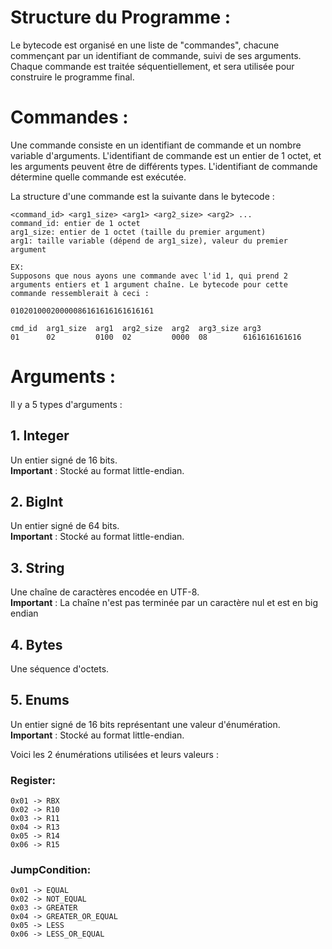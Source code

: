 # Structure du Programme :
Le bytecode est organisé en une liste de "commandes", chacune commençant par un identifiant de commande, suivi de ses arguments. Chaque commande est traitée séquentiellement, et sera utilisée pour construire le programme final.

# Commandes :

Une commande consiste en un identifiant de commande et un nombre variable d'arguments. L'identifiant de commande est un entier de 1 octet, et les arguments peuvent être de différents types. L'identifiant de commande détermine quelle commande est exécutée.

La structure d'une commande est la suivante dans le bytecode :
```
<command_id> <arg1_size> <arg1> <arg2_size> <arg2> ...
command_id: entier de 1 octet
arg1_size: entier de 1 octet (taille du premier argument)
arg1: taille variable (dépend de arg1_size), valeur du premier argument

EX:
Supposons que nous ayons une commande avec l'id 1, qui prend 2 arguments entiers et 1 argument chaîne. Le bytecode pour cette commande ressemblerait à ceci :

01020100020000086161616161616161

cmd_id  arg1_size  arg1  arg2_size  arg2  arg3_size arg3
01      02         0100  02         0000  08        6161616161616
```

# Arguments :

Il y a 5 types d'arguments :

## 1. Integer

Un entier signé de 16 bits. <br>
**Important** : Stocké au format little-endian.

## 2. BigInt

Un entier signé de 64 bits. <br>
**Important** : Stocké au format little-endian.

## 3. String

Une chaîne de caractères encodée en UTF-8. <br>
**Important** : La chaîne n'est pas terminée par un caractère nul et est en big endian

## 4. Bytes

Une séquence d'octets.

## 5. Enums

Un entier signé de 16 bits représentant une valeur d'énumération. <br>
**Important** : Stocké au format little-endian.

Voici les 2 énumérations utilisées et leurs valeurs :

### Register:

    0x01 -> RBX
    0x02 -> R10
    0x03 -> R11
    0x04 -> R13
    0x05 -> R14
    0x06 -> R15

### JumpCondition:

    0x01 -> EQUAL
    0x02 -> NOT_EQUAL
    0x03 -> GREATER
    0x04 -> GREATER_OR_EQUAL
    0x05 -> LESS
    0x06 -> LESS_OR_EQUAL
